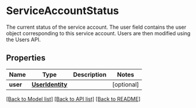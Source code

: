 # ServiceAccountStatus

The current status of the service account. The user field contains the user object corresponding to this service account. Users are then modified using the Users API.
## Properties
Name | Type | Description | Notes
------------ | ------------- | ------------- | -------------
**user** | [**UserIdentity**](UserIdentity.md) |  | [optional] 

[[Back to Model list]](../README.md#documentation-for-models) [[Back to API list]](../README.md#documentation-for-api-endpoints) [[Back to README]](../README.md)


